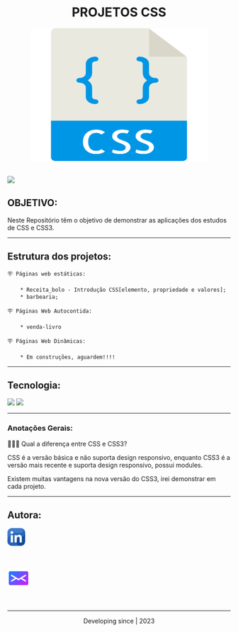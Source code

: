 # <center>PROJETOS CSS</center>
<center><img src="img/css.png" width="400px" height="300px"></center>



<br>


![](https://img.shields.io/badge/license-MIT-blue)

## OBJETIVO:

Neste Repositório têm o objetivo de demonstrar as aplicações dos estudos de CSS e CSS3.


---
## Estrutura dos projetos:

    🪧 Páginas web estáticas:  

        * Receita_bolo - Introdução CSS[elemento, propriedade e valores];
        * barbearia;
    
    🪧 Páginas Web Autocontida:  

        * venda-livro

    🪧 Páginas Web Dinâmicas:  

        * Em construções, aguardem!!!!


---

## Tecnologia:
![](https://img.shields.io/badge/HTML-239120?style=for-the-badge&logo=html5&logoColor=white)
![](https://img.shields.io/badge/CSS-239120?&style=for-the-badge&logo=css3&logoColor=white)  

---
### Anotações Gerais:

🚨🚨🚨 Qual a diferença entre CSS e CSS3?

CSS  é a versão básica e não suporta design responsivo, enquanto CSS3 é a versão mais recente e suporta design responsivo, possui modules.

Existem muitas vantagens na nova versão do CSS3, irei demonstrar em cada projeto.

---
## Autora:

<widht><a href="https://www.linkedin.com/in/nilva-pires" target="_blank">
<img text-align="left"  src="img/linkedin.png" alt="linkedin" width="40px" height="40px"></a></widht>  

<br>


 <left><a href="mailto:piresnilva@gmail.com" target="_blank">
<img text-align="right" src="img/email.png" alt="e-mail"  width="50px" height="50px"></a>  </left>

<br>  

___

<center>Developing since | 2023</center> 